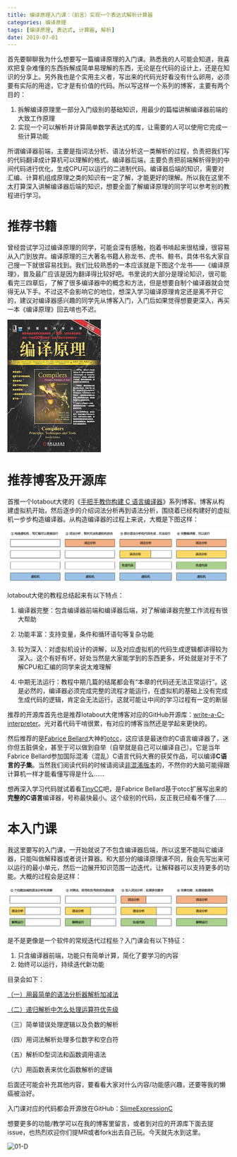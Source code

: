 ```yaml
---
title: 编译原理入门课：（前言）实现一个表达式解析计算器
categories: 编译原理
tags: [编译原理, 表达式, 计算器, 解析]
date: 2019-07-01
---
```


首先要聊聊我为什么想要写一篇编译原理的入门课。熟悉我的人可能会知道，我喜欢把复杂难懂的东西拆解成简单易理解的东西，无论是在代码的设计上，还是在知识的分享上。另外我也是个实用主义者，写出来的代码光好看没有什么卵用，必须要有实际的用途，它才是有价值的代码。所以写这样一个系列的博客，主要有两个目的：

1. 拆解编译原理里一部分入门级别的基础知识，用最少的篇幅讲解编译器前端的大致工作原理
2. 实现一个可以解析并计算简单数学表达式的库，让需要的人可以使用它完成一些计算功能

<!--more-->

所谓编译器前端，主要是指词法分析、语法分析这一类解析的过程，负责把我们写的代码翻译成计算机可以理解的格式。编译器后端，主要负责把前端解析得到的中间代码进行优化，生成CPU可以运行的二进制代码。编译器后端的知识，需要对汇编、计算机组成原理之类的知识有一定了解，才能更好的理解。所以我在这里不太打算深入讲解编译器后端的知识，想要全面了解编译原理的同学可以参考别的教程进行学习。

# 推荐书籍

曾经尝试学习过编译原理的同学，可能会深有感触，抱着书啃起来很枯燥，很容易从入门到放弃。编译原理的三大著名书籍人称龙书、虎书、鲸书，具体书名大家自己搜一下就很容易找到。我们比较熟悉的一本应该就是下图这个龙书——《编译原理》，普及最广应该是因为翻译得比较好吧。书里说的大部分是理论知识，很可能看完三四章后，了解了很多编译器中的概念和方法，但是想要自制个编译器就会觉得无从下手。不过这不会影响它的地位，想深入学习编译原理肯定还是离不开它的，建议对编译器感兴趣的同学先从博客入门，入门后如果觉得想要更深入，再买一本《编译原理》回去啃也不迟。

![01-A](/2019/07/01-A.png)

# 推荐博客及开源库

首推一个lotabout大佬的《[手把手教你构建 C 语言编译器](https://lotabout.me/2015/write-a-C-interpreter-0/)》系列博客。博客从构建虚拟机开始，然后逐步的介绍词法分析再到语法分析，围绕着已经构建好的虚拟机一步步构造编译器。从构造编译器的过程上来说，大概是下图这样：

![01-B](/2019/07/01-B.png)

lotabout大佬的教程总结起来有以下特点：

1. 编译器完整：包含编译器前端和编译器后端，对了解编译器完整工作流程有很大帮助

2. 功能丰富：支持变量，条件和循环语句等复杂功能

3. 较为深入：对虚拟机设计的讲解，以及对应虚拟机的代码生成逻辑都讲得较为深入。这个有好有坏，好处当然是大家能学到的东西更多，坏处就是对于不了解CPU和汇编的同学来说太难理解
4. 中期无法运行：教程中期几篇的结尾都会有“本章的代码还无法正常运行”。这是必然的，编译器必须完成完整的流程才能运行，在虚拟机的基础上没有完成生成代码的逻辑，肯定会无法运行。这就可能让中间的学习过程有一定的断层

推荐的开源库首先也是推荐lotabout大佬博客对应的GitHub开源库：[write-a-C-interpreter](https://github.com/lotabout/write-a-C-interpreter)。光对着代码干啃很累，有对应的博客当然还是学起来更快的。

然后推荐的是[Fabrice Bellard](https://zh.wikipedia.org/wiki/%E6%B3%95%E5%B8%83%E9%87%8C%E6%96%AF%C2%B7%E8%B4%9D%E6%8B%89)大神的[otcc](https://bellard.org/otcc/)，这应该是最迷你的C语言编译器了，迷你但五脏俱全，甚至于可以做到自举（自举就是自己可以编译自己）。它是当年Fabrice Bellard参加国际混淆（混乱）C语言代码大赛的获奖作品，可以编译**C语言的子集**。当然我们阅读代码的时候请阅读[非混淆版本](https://bellard.org/otcc/otccn.c)的，不然你的大脑可能得跟计算机一样才能看懂写得是什么……

想再深入学习代码就试着看[TinyCC](https://bellard.org/tcc/)吧，是Fabrice Bellard基于otcc扩展写出来的**完整的C语言**编译器，号称最快最小。这个级别的代码，反正我已经看不懂了……

# 本入门课

我这里要写的入门课，一开始就说了不包含编译器后端，所以这里不能叫它编译器，只能叫做解释器或者说计算器。和大部分的编译原理课不同，我会先写出来可以运行的最小单元，然后一边展开知识范围一边迭代，让解释器可以支持更多的功能。大概的过程会是这样：

![01-C](/2019/07/01-C.png)

是不是更像是一个软件的常规迭代过程些？入门课会有以下特征：

1. 只含编译器前端，功能只有简单计算，简化了要学习的内容
2. 始终可以运行，持续迭代新功能

目录会如下：

[（一）用最简单的语法分析器解析加减法](/2019/07/编译原理入门课：（一）用最简单的语法分析器解析加减法.html)

[（二）递归解析中怎么处理运算符优先级](/2019/07/编译原理入门课：（二）递归解析中怎么处理运算符优先级.html)

（三）简单错误处理逻辑以及负数的解析

（四）用词法解析处理多位数字和空白符

（五）解析ID型词法和函数调用语法

（六）用函数表来优化函数解析的逻辑

后面还可能会补充其他内容，要看看大家对什么内容/功能感兴趣，还要等我的懒癌被治好。

入门课对应的代码都会开源放在GitHub：[SlimeExpressionC](https://github.com/HarrisonXi/SlimeExpressionC)

想要更多的功能/教学可以在我的博客里留言，或者到对应的开源库下面去提issue，也热烈欢迎你们提MR或者fork出去自己玩。今天就先水到这里。

![01-D](/2019/07/01-D.png)